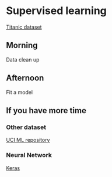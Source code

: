 # Supervised learning

[Titanic dataset](https://www.kaggle.com/c/titanic/data)

## Morning

Data clean up

## Afternoon

Fit a model

## If you have more time

### Other dataset
[UCI ML repository](http://archive.ics.uci.edu/ml/index.php)

### Neural Network
[Keras](https://keras.io)